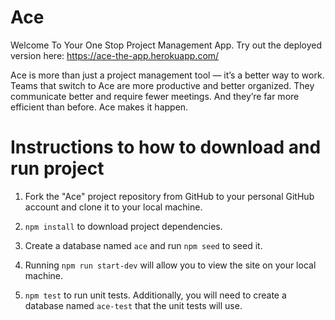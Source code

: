 # Ace

Welcome To Your One Stop Project Management App.
Try out the deployed version here: https://ace-the-app.herokuapp.com/

Ace is more than just a project management tool — it’s a better way to work. Teams that switch to Ace are more productive and better organized. They communicate better and require fewer meetings. And they’re far more efficient than before. Ace makes it happen.

# Instructions to how to download and run project

1.  Fork the "Ace" project repository from GitHub to your personal GitHub account and clone it to your local machine.

2.  `npm install` to download project dependencies.

3.  Create a database named `ace` and run `npm seed` to seed it.

4.  Running `npm run start-dev` will allow you to view the site on your local machine.

5.  `npm test` to run unit tests. Additionally, you will need to create a database named `ace-test` that the unit tests will use.
